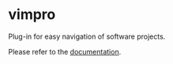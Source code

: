 vimpro
======

Plug-in for easy navigation of software projects.

Please refer to the [documentation](./doc/vimpro.txt).
